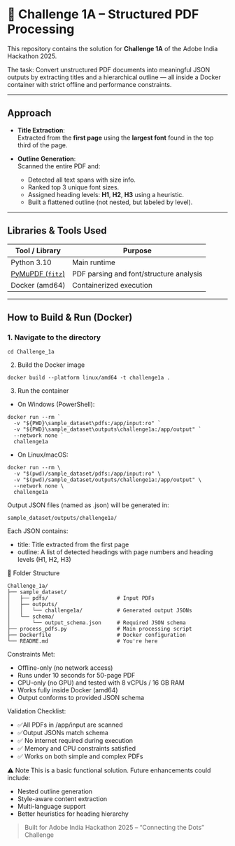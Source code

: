 # 🚀 Challenge 1A – Structured PDF Processing

This repository contains the solution for **Challenge 1A** of the Adobe India Hackathon 2025.

The task: Convert unstructured PDF documents into meaningful JSON outputs by extracting titles and a hierarchical outline — all inside a Docker container with strict offline and performance constraints.

---

##  Approach

- **Title Extraction**:  
  Extracted from the **first page** using the **largest font** found in the top third of the page.

- **Outline Generation**:  
  Scanned the entire PDF and:
  - Detected all text spans with size info.
  - Ranked top 3 unique font sizes.
  - Assigned heading levels: **H1**, **H2**, **H3** using a heuristic.
  - Built a flattened outline (not nested, but labeled by level).

---

##  Libraries & Tools Used

| Tool / Library | Purpose                  |
|----------------|---------------------------|
| Python 3.10     | Main runtime              |
| [PyMuPDF (`fitz`)](https://pymupdf.readthedocs.io/) | PDF parsing and font/structure analysis |
| Docker (amd64) | Containerized execution   |

---

##  How to Build & Run (Docker)

### 1. Navigate to the directory

```
cd Challenge_1a
```
2. Build the Docker image
```
docker build --platform linux/amd64 -t challenge1a .
```
3. Run the container
- On Windows (PowerShell):
```
docker run --rm `
  -v "${PWD}\sample_dataset\pdfs:/app/input:ro" `
  -v "${PWD}\sample_dataset\outputs\challenge1a:/app/output" `
  --network none `
  challenge1a
```
- On Linux/macOS:
```
docker run --rm \
  -v "$(pwd)/sample_dataset/pdfs:/app/input:ro" \
  -v "$(pwd)/sample_dataset/outputs/challenge1a:/app/output" \
  --network none \
  challenge1a
```
Output
JSON files (named as <filename>.json) will be generated in:
```
sample_dataset/outputs/challenge1a/
```
Each JSON contains:
- title: Title extracted from the first page
- outline: A list of detected headings with page numbers and heading levels (H1, H2, H3)

📂 Folder Structure
```
Challenge_1a/
├── sample_dataset/
│   ├── pdfs/                      # Input PDFs
│   ├── outputs/
│   │   └── challenge1a/           # Generated output JSONs
│   └── schema/
│       └── output_schema.json     # Required JSON schema
├── process_pdfs.py                # Main processing script
├── Dockerfile                     # Docker configuration
└── README.md                      # You're here
```
Constraints Met:
- Offline-only (no network access)
- Runs under 10 seconds for 50-page PDF
- CPU-only (no GPU) and tested with 8 vCPUs / 16 GB RAM
- Works fully inside Docker (amd64)
- Output conforms to provided JSON schema

Validation Checklist:
-  ✅All PDFs in /app/input are scanned
-  ✅Output JSONs match schema
-  ✅ No internet required during execution
-  ✅ Memory and CPU constraints satisfied
-  ✅ Works on both simple and complex PDFs

⚠️ Note
This is a basic functional solution. Future enhancements could include:
- Nested outline generation
- Style-aware content extraction
- Multi-language support
- Better heuristics for heading hierarchy

>Built for Adobe India Hackathon 2025 – “Connecting the Dots” Challenge

